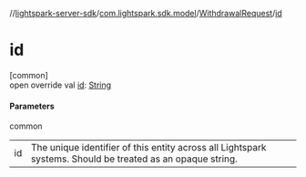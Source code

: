 //[lightspark-server-sdk](../../../index.md)/[com.lightspark.sdk.model](../index.md)/[WithdrawalRequest](index.md)/[id](id.md)

# id

[common]\
open override val [id](id.md): [String](https://kotlinlang.org/api/latest/jvm/stdlib/kotlin/-string/index.html)

#### Parameters

common

| | |
|---|---|
| id | The unique identifier of this entity across all Lightspark systems. Should be treated as an opaque string. |
